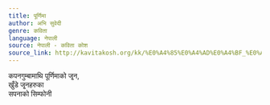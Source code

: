 ```yaml
---
title: पूर्णिमा
author: अभि सुवेदी
genre: कविता
language: नेपाली
source: नेपाली - कविता कोश
source_link: http://kavitakosh.org/kk/%E0%A4%85%E0%A4%AD%E0%A4%BF_%E0%A4%B8%E0%A5%81%E0%A4%B5%E0%A5%87%E0%A4%A6%E0%A5%80
---
```


कपनगुम्बामाथि पूर्णिमाको जृ्न,  
खुँडे जृ्नहरुका  
सपनाको सिम्फोनी
